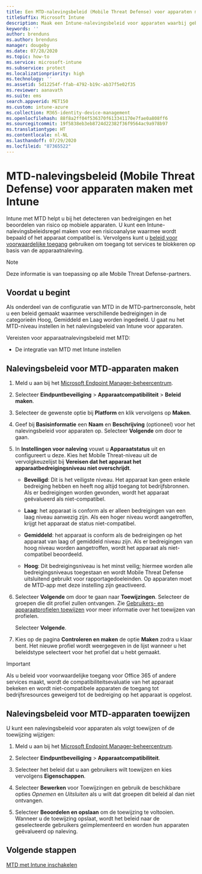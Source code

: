 ```yaml
---
title: Een MTD-nalevingsbeleid (Mobile Threat Defense) voor apparaten maken met Microsoft Intune
titleSuffix: Microsoft Intune
description: Maak een Intune-nalevingsbeleid voor apparaten waarbij gebruik wordt gemaakt van de bedreigingsniveaus van uw MTD-partner om te bepalen of een mobiel apparaat toegang mag hebben tot bedrijfsresources.
keywords: ''
author: brenduns
ms.author: brenduns
manager: dougeby
ms.date: 07/28/2020
ms.topic: how-to
ms.service: microsoft-intune
ms.subservice: protect
ms.localizationpriority: high
ms.technology: ''
ms.assetid: 5d12254f-ffab-4792-b19c-ab37f5e02f35
ms.reviewer: aanavath
ms.suite: ems
search.appverid: MET150
ms.custom: intune-azure
ms.collection: M365-identity-device-management
ms.openlocfilehash: 88f8a2ff04f536370f613341170e7fae0a808ff6
ms.sourcegitcommit: 19f5838eb3eb8724d22382f36f9564ac9a978b97
ms.translationtype: HT
ms.contentlocale: nl-NL
ms.lasthandoff: 07/29/2020
ms.locfileid: "87365522"
---
```

# <a name="create-mobile-threat-defense-mtd-device-compliance-policy-with-intune"></a>MTD-nalevingsbeleid (Mobile Threat Defense) voor apparaten maken met Intune

Intune met MTD helpt u bij het detecteren van bedreigingen en het beoordelen van risico op mobiele apparaten. U kunt een Intune-nalevingsbeleidsregel maken voor een risicoanalyse waarmee wordt bepaald of het apparaat compatibel is. Vervolgens kunt u [beleid voor voorwaardelijke toegang](create-conditional-access-intune.md) gebruiken om toegang tot services te blokkeren op basis van de apparaatnaleving.

> [!NOTE]
> Deze informatie is van toepassing op alle Mobile Threat Defense-partners.

## <a name="before-you-begin"></a>Voordat u begint

Als onderdeel van de configuratie van MTD in de MTD-partnerconsole, hebt u een beleid gemaakt waarmee verschillende bedreigingen in de categorieën Hoog, Gemiddeld en Laag worden ingedeeld. U gaat nu het MTD-niveau instellen in het nalevingsbeleid van Intune voor apparaten.

Vereisten voor apparaatnalevingsbeleid met MTD:

- De integratie van MTD met Intune instellen

## <a name="to-create-an-mtd-device-compliance-policy"></a>Nalevingsbeleid voor MTD-apparaten maken

1. Meld u aan bij het [Microsoft Endpoint Manager-beheercentrum](https://go.microsoft.com/fwlink/?linkid=2109431).

2. Selecteer **Eindpuntbeveiliging** > **Apparaatcompatibiliteit** > **Beleid maken**.

3. Selecteer de gewenste optie bij **Platform** en klik vervolgens op **Maken**.

4. Geef bij **Basisinformatie** een **Naam** en **Beschrijving** (optioneel) voor het nalevingsbeleid voor apparaten op. Selecteer **Volgende** om door te gaan.


5. In **Instellingen voor naleving** vouwt u **Apparaatstatus** uit en configureert u deze. Kies het Mobile Threat-niveau uit de vervolgkeuzelijst bij **Vereisen dat het apparaat het apparaatbedreigingsniveau niet overschrijdt**.

   - **Beveiligd**: Dit is het veiligste niveau. Het apparaat kan geen enkele bedreiging hebben en heeft nog altijd toegang tot bedrijfsbronnen. Als er bedreigingen worden gevonden, wordt het apparaat geëvalueerd als niet-compatibel.

   - **Laag**: het apparaat is conform als er alleen bedreigingen van een laag niveau aanwezig zijn. Als een hoger niveau wordt aangetroffen, krijgt het apparaat de status niet-compatibel.

   - **Gemiddeld**: het apparaat is conform als de bedreigingen op het apparaat van laag of gemiddeld niveau zijn. Als er bedreigingen van hoog niveau worden aangetroffen, wordt het apparaat als niet-compatibel beoordeeld.

   - **Hoog**: Dit bedreigingsniveau is het minst veilig; hiermee worden alle bedreigingsniveaus toegestaan en wordt Mobile Threat Defense uitsluitend gebruikt voor rapportagedoeleinden. Op apparaten moet de MTD-app met deze instelling zijn geactiveerd.

6. Selecteer **Volgende** om door te gaan naar **Toewijzingen**. Selecteer de groepen die dit profiel zullen ontvangen. Zie [Gebruikers- en apparaatprofielen toewijzen](../configuration/device-profile-assign.md) voor meer informatie over het toewijzen van profielen.

   Selecteer **Volgende**.

7. Kies op de pagina **Controleren en maken** de optie **Maken** zodra u klaar bent. Het nieuwe profiel wordt weergegeven in de lijst wanneer u het beleidstype selecteert voor het profiel dat u hebt gemaakt.

> [!IMPORTANT]
> Als u beleid voor voorwaardelijke toegang voor Office 365 of andere services maakt, wordt de compatibiliteitsevaluatie van het apparaat bekeken en wordt niet-compatibele apparaten de toegang tot bedrijfsresources geweigerd tot de bedreiging op het apparaat is opgelost.

## <a name="to-assign-an-mtd-device-compliance-policy"></a>Nalevingsbeleid voor MTD-apparaten toewijzen

U kunt een nalevingsbeleid voor apparaten als volgt toewijzen of de toewijzing wijzigen:

1. Meld u aan bij het [Microsoft Endpoint Manager-beheercentrum](https://go.microsoft.com/fwlink/?linkid=2109431).

2. Selecteer **Eindpuntbeveiliging** > **Apparaatcompatibiliteit**.

3. Selecteer het beleid dat u aan gebruikers wilt toewijzen en kies vervolgens **Eigenschappen**.

4. Selecteer **Bewerken** voor Toewijzingen en gebruik de beschikbare opties *Opnemen* en *Uitsluiten* als u wilt dat groepen dit beleid al dan niet ontvangen.  

5. Selecteer **Beoordelen en opslaan** om de toewijzing te voltooien. Wanneer u de toewijzing opslaat, wordt het beleid naar de geselecteerde gebruikers geïmplementeerd en worden hun apparaten geëvalueerd op naleving.

## <a name="next-steps"></a>Volgende stappen

[MTD met Intune inschakelen](mtd-connector-enable.md)
